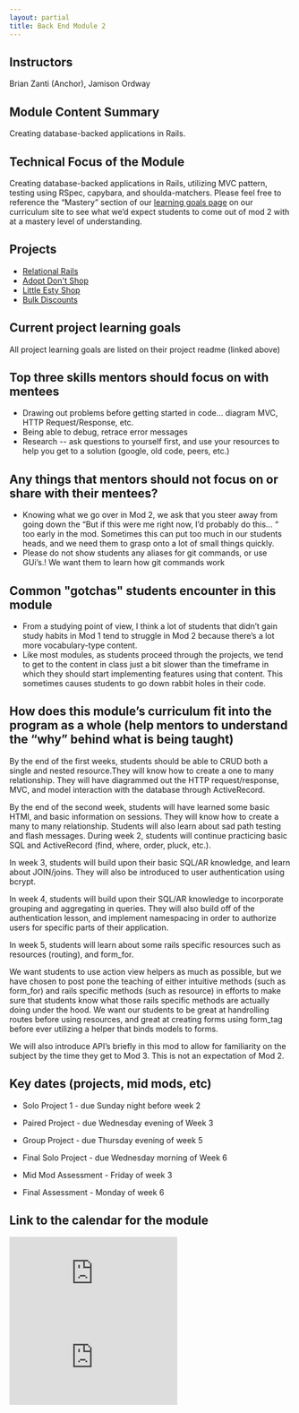 ```yaml
---
layout: partial
title: Back End Module 2
---
```


## Instructors
Brian Zanti (Anchor), Jamison Ordway

## Module Content Summary

Creating database-backed applications in Rails.

## Technical Focus of the Module

Creating database-backed applications in Rails, utilizing MVC pattern, testing using RSpec, capybara, and shoulda-matchers. Please feel free to reference the “Mastery” section of our [learning goals page](https://backend.turing.io/module2/success/learning_goals) on our curriculum site to see what we’d expect students to come out of mod 2 with at a mastery level of understanding.

## Projects

<ul class="projects">
  <li class="project"><a href="https://backend.turing.edu/module2/projects/relational_rails">Relational Rails</a></li>
  <li class="project"><a href="https://github.com/turingschool-examples/adopt_dont_shop">Adopt Don't Shop</a></li>
  <li class="project"><a href="https://github.com/turingschool-examples/little-esty-shop">Little Esty Shop</a></li>
  <li class="project"><a href="https://backend.turing.edu/module2/projects/bulk_discounts">Bulk Discounts</a></li>
</ul>


## Current project learning goals

All project learning goals are listed on their project readme (linked above)

## Top three skills mentors should focus on with mentees

* Drawing out problems before getting started in code… diagram MVC, HTTP Request/Response, etc.
* Being able to debug, retrace error messages
* Research -- ask questions to yourself first, and use your resources to help you get to a solution (google, old code, peers, etc.)


## Any things that mentors should __not__ focus on or share with their mentees?

* Knowing what we go over in Mod 2, we ask that you steer away from going down the “But if this were me right now, I’d probably do this… “ too early in the mod. Sometimes this can put too much in our students heads, and we need them to grasp onto a lot of small things quickly.
* Please do not show students any aliases for git commands, or use GUi’s.! We want them to learn how git commands work


## Common "gotchas" students encounter in this module

* From a studying point of view, I think a lot of students that didn’t gain study habits in Mod 1 tend to struggle in Mod 2 because there’s a lot more vocabulary-type content.
* Like most modules, as students proceed through the projects, we tend to get to the content in class just a bit slower than the timeframe in which they should start implementing features using that content. This sometimes causes students to go down rabbit holes in their code.

## How does this module’s curriculum fit into the program as a whole __(help mentors to understand the “why” behind what is being taught)__

By the end of the first weeks, students should be able to CRUD both a single and nested resource.They will know how to create a one to many relationship.  They will have diagrammed out the HTTP request/response, MVC, and model interaction with the database through ActiveRecord.

By the end of the second week, students will have learned some basic HTMl, and basic information on sessions. They will know how to create a many to many relationship. Students will also learn about sad path testing and flash messages. During week 2, students will continue practicing basic SQL and ActiveRecord (find, where, order, pluck, etc.).

In week 3, students will build upon their basic SQL/AR knowledge, and learn about JOIN/joins. They will also be introduced to user authentication using bcrypt.

In week 4, students will build upon their SQL/AR knowledge to incorporate grouping and aggregating in queries. They will also build off of the authentication lesson, and implement namespacing in order to authorize users for specific parts of their application.

In week 5, students will learn about some rails specific resources such as resources (routing), and form_for.


We want students to use action view helpers as much as possible, but we have chosen to post pone the teaching of either intuitive methods (such as form_for) and rails specific methods (such as resource) in efforts to make sure that students know what those rails specific methods are actually doing under the hood. We want our students to be great at handrolling routes before using resources, and great at creating forms using form_tag before ever utilizing a helper that binds models to forms.

We will also introduce API’s briefly in this mod to allow for familiarity on the subject by the time they get to Mod 3. This is not an expectation of Mod 2.

## Key dates (projects, mid mods, etc)

* Solo Project 1 - due Sunday night before week 2
* Paired Project - due Wednesday evening of Week 3
* Group Project - due Thursday evening of week 5
* Final Solo Project - due Wednesday morning of Week 6

* Mid Mod Assessment - Friday of week 3
* Final Assessment - Monday of week 6


## Link to the calendar for the module

<section class="module-content" data-module="2">
  <div class="responsive-iframe-container">
    <div class='tablet'>
      <iframe src="https://calendar.google.com/calendar/embed?showTitle=0&amp;showPrint=0&amp;showCalendars=0&amp;mode=AGENDA&amp;height=400&amp;wkst=1&amp;bgcolor=%23FFFFFF&amp;src=casimircreative.com_rps2hg1nfqjih4rcl3gl6s4lpk%40group.calendar.google.com&amp;color=%230F4B38&amp;ctz=America%2FDenver"
        style="border-width:0" frameborder="0" scrolling="no"></iframe>
    </div>
    <div class='desktop'>
      <iframe src="https://calendar.google.com/calendar/embed?showTitle=0&amp;showNav=1&amp;showDate=0&amp;showPrint=0&amp;showTabs=0&amp;showCalendars=0&amp;showTz=0&amp;mode=WEEK&amp;height=400&amp;wkst=1&amp;bgcolor=%23FFFFFF&amp;src=casimircreative.com_rps2hg1nfqjih4rcl3gl6s4lpk%40group.calendar.google.com&amp;color=%230F4B38&amp;ctz=America%2FDenver"
        style="border-width:0" frameborder="0" scrolling="no"></iframe>
    </div>
  </div>
</section>
